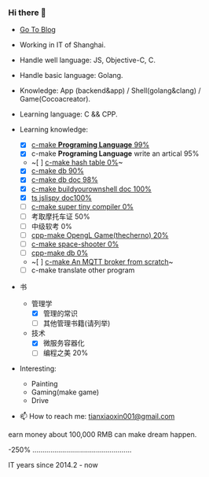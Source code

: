 ### Hi there 👋

+ [Go To Blog](https://shaohung001.github.io)
+ Working in IT of Shanghai.
+ Handle well language: JS, Objective-C, C.
+ Handle basic language: Golang.
+ Knowledge: App (backend&app) / Shell(golang&clang) / Game(Cocoacreator).
+ Learning language: C && CPP.
+ Learning knowledge: 
  - [x] [c-make **Programing Language** 99%](http://www.buildyourownlisp.com/)
  - [x] c-make **Programing Language** write an artical 95%
  - ~[ ] [c-make hash table 0%](https://github.com/jamesroutley/write-a-hash-table)~
  - [x] [c-make db 90%](https://cstack.github.io/db_tutorial/)
  - [x] [c-make db doc 98%](https://github.com/akerdi/buildyourownsqlite)
  - [x] [c-make buildyourownshell doc 100%](https://github.com/akerdi/buildyourownshell)
  - [x] [ts jslispy doc100%](https://github.com/akerdi/jslispy)
  - [ ] [c-make super tiny compiler 0%](https://github.com/akerdi/super-tiny-compiler)
  - [ ] 考取摩托车证 50%
  - [ ] 中级软考 0%
  - [ ] [cpp-make OpengL Game(thecherno) 20%](https://www.bilibili.com/medialist/play/watchlater/BV1MJ411u7Bc)
  - [ ] [c-make space-shooter 0%](https://github.com/tsherif/space-shooter.c)
  - [ ] [cpp-make db 0%](http://codecapsule.com/2012/11/07/ikvs-implementing-a-key-value-store-table-of-contents/)
  - ~[ ] [c-make An MQTT broker from scratch](https://codepr.github.io/posts/sol-mqtt-broker/)~
  - [ ] c-make translate other program

+ 书
  + 管理学
    - [x] 管理的常识
    - [ ] 其他管理书籍(请列举)
  + 技术
    - [x] 微服务容器化
    - [ ] 编程之美 20%

+ Interesting:
  + Painting
  + Gaming(make game)
  + Drive

+ 📫 How to reach me: tianxiaoxin001@gmail.com

<!-- + ⚡ Fun fact: I like girls, I want to have more gf(if I become rich), But I like my littleshuai best. -->

  earn money about 100,000 RMB can make dream happen.
  
  -250% ..................................................

IT years since 2014.2 - now
